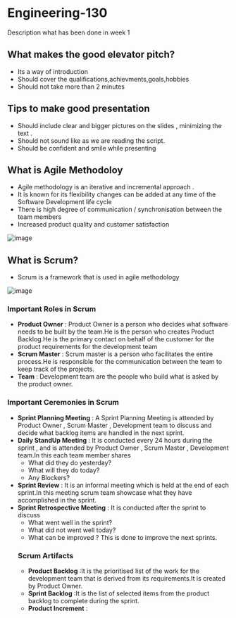 # Engineering-130
Description what has been done in week 1

## What makes the good elevator pitch?
- Its a way of introduction
- Should cover the qualifications,achievments,goals,hobbies
- Should not take more than 2 minutes 

## Tips to make good presentation
- Should include clear and bigger pictures on the slides , minimizing the text .
- Should not sound like as we are reading the script.
- Should be confident and smile while presenting

## What is Agile Methodoloy 
- Agile methodology is an iterative and incremental approach .
- It is known for its flexibility
 changes can be added at any time of the Software Development life cycle
- There is high degree of communication / synchronisation between the team members
- Increased product quality and customer satisfaction

![image](https://user-images.githubusercontent.com/97250268/194613228-ef8057f5-d0f7-41e4-9244-d10534c93e21.png)


## What is Scrum?
- Scrum is a framework that is used in agile methodology

![image](https://user-images.githubusercontent.com/97250268/194613685-5a663633-7755-4a4d-9459-d528b68a3a40.png)


### Important Roles in Scrum
- **Product Owner** : Product Owner is a person who decides what software needs to be built by the team.He is the person who creates Product Backlog.He is the primary contact on behalf of the customer for the product requirements for the development team
- **Scrum Master** : Scrum master is a person who facilitates the entire process.He is responsible for the communication between the team to keep track of the projects.
- **Team** : Development team are the people who build what is asked by the product owner.
### Important Ceremonies in Scrum
- **Sprint Planning Meeting** : A Sprint Planning Meeting  is attended by Product Owner , Scrum Master , Development team to discuss and decide what backlog items are handled in the next sprint.
- **Daily StandUp Meeting** : It is conducted every 24 hours during the sprint , and is attended by Product Owner , Scrum Master , Development team.In this each team member shares 
  - What did they do yesterday?
  - What will they do today?
  - Any Blockers?
- **Sprint Review** : It is an informal meeting which is held at the end of each sprint.In this meeting scrum team showcase what they have accomplished in the sprint.
- **Sprint Retrospective Meeting** : It is conducted after the sprint to discuss
  - What went well in the sprint?
  - What did not went well today?
  - What can be improved ?
  This is done to improve the next sprints.
  ### Scrum Artifacts
  - **Product Backlog** :It is the prioritised list of the work for the development team that is derived from its requirements.It is created by Product Owner.
  - **Sprint Backlog** :It is the list of selected items from the product backlog to complete during the sprint.
  - **Product Increment** :
